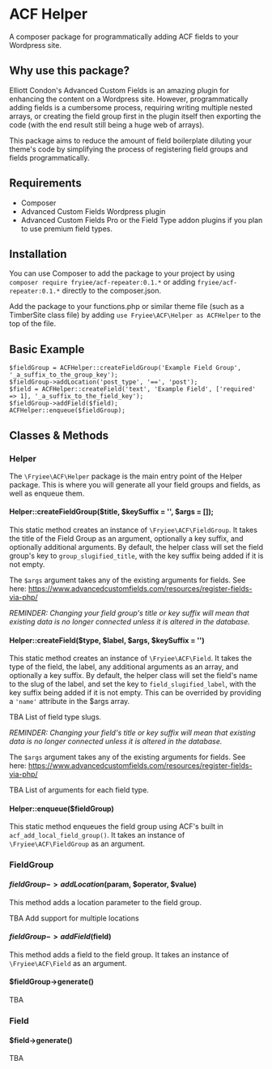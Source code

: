 # ACF Helper
A composer package for programmatically adding ACF fields to your Wordpress site.

## Why use this package?
Elliott Condon's Advanced Custom Fields is an amazing plugin for enhancing the content on a Wordpress site. However,
programmatically adding fields is a cumbersome process, requiring writing multiple nested arrays, or creating the 
field group first in the plugin itself then exporting the code (with the end result still being a huge web of arrays). 

This package aims to reduce the amount of field boilerplate diluting your theme's code by simplifying the process of 
registering field groups and fields programmatically.

## Requirements
- Composer
- Advanced Custom Fields Wordpress plugin
- Advanced Custom Fields Pro or the Field Type addon plugins if you plan to use premium field types.

## Installation
You can use Composer to add the package to your project by using `composer require fryiee/acf-repeater:0.1.*` or 
adding `fryiee/acf-repeater:0.1.*` directly to the composer.json.

Add the package to your functions.php or similar theme file (such as a TimberSite class file) by adding 
`use Fryiee\ACF\Helper as ACFHelper` to the top of the file.

## Basic Example
```
$fieldGroup = ACFHelper::createFieldGroup('Example Field Group', '_a_suffix_to_the_group_key');
$fieldGroup->addLocation('post_type', '==', 'post');
$field = ACFHelper::createField('text', 'Example Field', ['required' => 1], '_a_suffix_to_the_field_key');
$fieldGroup->addField($field);
ACFHelper::enqueue($fieldGroup);
```

## Classes & Methods
### Helper
The `\Fryiee\ACF\Helper` package is the main entry point of the Helper package. This is where you will generate all your 
field groups and fields, as well as enqueue them.

#### Helper::createFieldGroup($title, $keySuffix = '', $args = []);
This static method creates an instance of `\Fryiee\ACF\FieldGroup`. It takes the title of the Field Group as an 
argument, optionally a key suffix, and optionally additional arguments. By default, the helper class will set the field 
group's key to `group_slugified_title`, with the key suffix being added if it is not empty. 

The `$args` argument takes any of the existing arguments for fields. See here: 
 https://www.advancedcustomfields.com/resources/register-fields-via-php/

*REMINDER: Changing your field group's title or key suffix will mean that existing data is no longer connected unless 
 it is altered in the database.*
 
#### Helper::createField($type, $label, $args, $keySuffix = '')
This static method creates an instance of `\Fryiee\ACF\Field`. It takes the type of the field, the label, any 
additional arguments as an array, and optionally a key suffix. By default, the helper class will set the field's name 
to the slug of the label, and set the key to `field_slugified_label`, with the key suffix being added if it is not 
empty. This can be overrided by providing a `'name'` attribute in the $args array.

TBA List of field type slugs.

*REMINDER: Changing your field's title or key suffix will mean that existing data is no longer connected unless 
 it is altered in the database.*
 
 The `$args` argument takes any of the existing arguments for fields. See here: 
 https://www.advancedcustomfields.com/resources/register-fields-via-php/
 
TBA List of arguments for each field type.

#### Helper::enqueue($fieldGroup)
This static method enqueues the field group using ACF's built in `acf_add_local_field_group()`. It takes an instance of 
`\Fryiee\ACF\FieldGroup` as an argument.

### FieldGroup
#### $fieldGroup->addLocation($param, $operator, $value)
This method adds a location parameter to the field group.

TBA Add support for multiple locations

#### $fieldGroup->addField($field)
This method adds a field to the field group. It takes an instance of `\Fryiee\ACF\Field` as an argument.

#### $fieldGroup->generate()
TBA

### Field
#### $field->generate()
TBA
